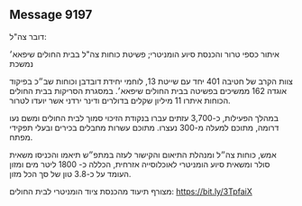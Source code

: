 ## Message 9197

דובר צה"ל:

איתור כספי טרור והכנסת סיוע הומניטרי; פשיטת כוחות צה"ל בבית החולים שיפאא׳ נמשכת

צוות הקרב של חטיבה 401 יחד עם שייטת 13, לוחמי יחידת דובדבן וכוחות שב״כ בפיקוד אוגדה 162 ממשיכים בפשיטה בבית החולים שיפאא׳. במסגרת הסריקות בבית החולים הכוחות איתרו 11 מיליון שקלים בדולרים ודינר ירדני אשר יועדו לטרור.

במהלך הפעילות, כ-3,700 עזתים עברו בנקודת הזיכוי סמוך לבית החולים ומשם נעו דרומה, מתוכם למעלה מ-300 נעצרו. מתוכם עשרות מחבלים בכירים ובעלי תפקידי מפתח.

אמש, כוחות צה״ל ומנהלת התיאום והקישור לעזה במתפ״ש תיאמו והכניסו משאית סולר ומשאית סיוע הומניטרי לאוכלוסייה אזרחית, הכללה כ- 1800 ליטר מים ומזון העומד על כ-3.8 טון של סך הכל מזון.

מצורף תיעוד מהכנסת ציוד הומניטרי לבית החולים: https://bit.ly/3TpfaiX


